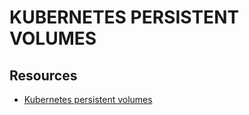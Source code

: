 # KUBERNETES PERSISTENT VOLUMES

## Resources

- [Kubernetes persistent volumes](https://kubernetes.io/docs/concepts/storage/persistent-volumes/)
